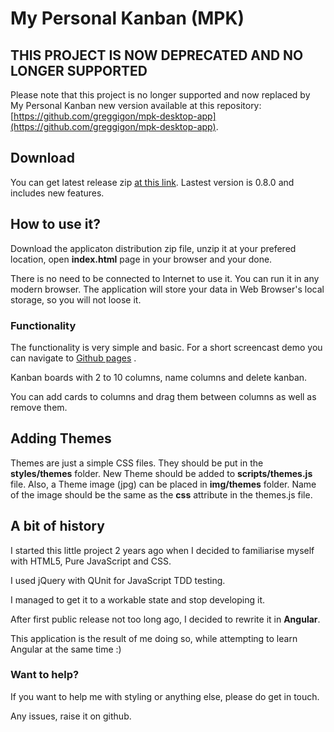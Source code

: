 My Personal Kanban (MPK)
==========================

## THIS PROJECT IS NOW DEPRECATED AND NO LONGER SUPPORTED

Please note that this project is no longer supported and now replaced by My Personal Kanban new version available at this repository: 
[https://github.com/greggigon/mpk-desktop-app](https://github.com/greggigon/mpk-desktop-app).










## Download

You can get latest release zip [at this link](https://github.com/greggigon/my-personal-kanban/blob/master/my-personal-kanban-0.8.0.zip?raw=true). Lastest version is 0.8.0 and includes new features.

## How to use it?

Download the applicaton distribution zip file, unzip it at your prefered location, open __index.html__ page in your browser and your done.

There is no need to be connected to Internet to use it. You can run it in any modern browser. The application will store your data in Web Browser's local storage, so you will not loose it.

### Functionality

The functionality is very simple and basic. For a short screencast demo you can navigate to [Github pages](http://greggigon.github.io/my-personal-kanban/) .

Kanban boards with 2 to 10 columns, name columns and delete kanban.

You can add cards to columns and drag them between columns as well as remove them.

## Adding Themes

Themes are just a simple CSS files. They should be put in the __styles/themes__ folder. New Theme should be added to __scripts/themes.js__ file. Also, a Theme image (jpg) can be placed in __img/themes__ folder. Name of the image should be the same as the __css__ attribute in the themes.js file.

## A bit of history

I started this little project 2 years ago when I decided to familiarise myself with HTML5, Pure JavaScript and CSS.

I used jQuery with QUnit for JavaScript TDD testing.

I managed to get it to a workable state and stop developing it.

After first public release not too long ago, I decided to rewrite it in __Angular__.

This application is the result of me doing so, while attempting to learn Angular at the same time :)

### Want to help?

If you want to help me with styling or anything else, please do get in touch.

Any issues, raise it on github.
